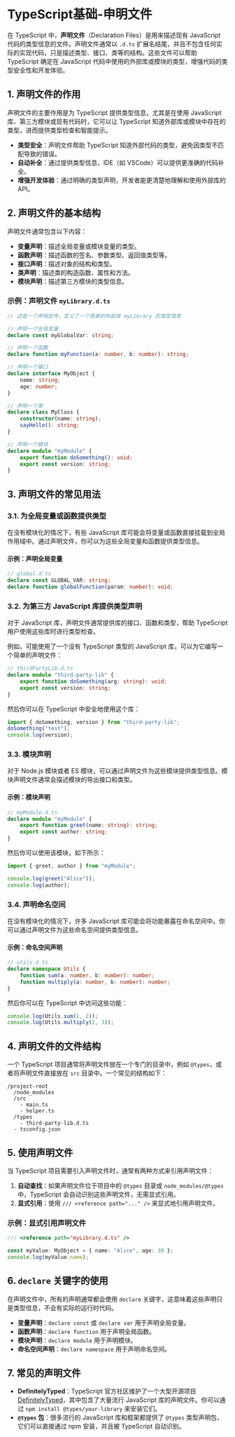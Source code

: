 # TypeScript基础-申明文件

在 TypeScript 中，**声明文件**（Declaration Files）是用来描述现有 JavaScript 代码的类型信息的文件。声明文件通常以 `.d.ts` 扩展名结尾，并且不包含任何实际的实现代码，只是描述类型、接口、类等的结构。这些文件可以帮助 TypeScript 确定在 JavaScript 代码中使用的外部库或模块的类型，增强代码的类型安全性和开发体验。

## 1. **声明文件的作用**

声明文件的主要作用是为 TypeScript 提供类型信息，尤其是在使用 JavaScript 库、第三方模块或现有代码时，它可以让 TypeScript 知道外部库或模块中存在的类型，进而提供类型检查和智能提示。

- **类型安全**：声明文件帮助 TypeScript 知道外部代码的类型，避免因类型不匹配导致的错误。
- **自动补全**：通过提供类型信息，IDE（如 VSCode）可以提供更准确的代码补全。
- **增强开发体验**：通过明确的类型声明，开发者能更清楚地理解和使用外部库的 API。

## 2. **声明文件的基本结构**

声明文件通常包含以下内容：

- **变量声明**：描述全局变量或模块变量的类型。
- **函数声明**：描述函数的签名、参数类型、返回值类型等。
- **接口声明**：描述对象的结构和类型。
- **类声明**：描述类的构造函数、属性和方法。
- **模块声明**：描述第三方模块的类型信息。

### 示例：声明文件 `myLibrary.d.ts`

```ts
// 这是一个声明文件，定义了一个简单的外部库 myLibrary 的类型信息

// 声明一个全局变量
declare const myGlobalVar: string;

// 声明一个函数
declare function myFunction(a: number, b: number): string;

// 声明一个接口
declare interface MyObject {
    name: string;
    age: number;
}

// 声明一个类
declare class MyClass {
    constructor(name: string);
    sayHello(): string;
}

// 声明一个模块
declare module "myModule" {
    export function doSomething(): void;
    export const version: string;
}
```

## 3. **声明文件的常见用法**

### 3.1. **为全局变量或函数提供类型**

在没有模块化的情况下，有些 JavaScript 库可能会将变量或函数直接挂载到全局作用域中。通过声明文件，你可以为这些全局变量和函数提供类型信息。

#### 示例：声明全局变量

```ts
// global.d.ts
declare const GLOBAL_VAR: string;
declare function globalFunction(param: number): void;
```

### 3.2. **为第三方 JavaScript 库提供类型声明**

对于 JavaScript 库，声明文件通常提供库的接口、函数和类型，帮助 TypeScript 用户使用这些库时进行类型检查。

例如，可能使用了一个没有 TypeScript 类型的 JavaScript 库，可以为它编写一个简单的声明文件：

```ts
// thirdPartyLib.d.ts
declare module "third-party-lib" {
    export function doSomething(arg: string): void;
    export const version: string;
}
```

然后你可以在 TypeScript 中安全地使用这个库：

```ts
import { doSomething, version } from "third-party-lib";
doSomething("test");
console.log(version);
```

### 3.3. **模块声明**

对于 Node.js 模块或者 ES 模块，可以通过声明文件为这些模块提供类型信息。模块声明文件通常会描述模块的导出接口和类型。

#### 示例：模块声明

```ts
// myModule.d.ts
declare module "myModule" {
    export function greet(name: string): string;
    export const author: string;
}
```

然后你可以使用该模块，如下所示：

```ts
import { greet, author } from "myModule";

console.log(greet("Alice"));
console.log(author);
```

### 3.4. **声明命名空间**

在没有模块化的情况下，许多 JavaScript 库可能会将功能暴露在命名空间中。你可以通过声明文件为这些命名空间提供类型信息。

#### 示例：命名空间声明

```ts
// utils.d.ts
declare namespace Utils {
    function sum(a: number, b: number): number;
    function multiply(a: number, b: number): number;
}
```

然后你可以在 TypeScript 中访问这些功能：

```ts
console.log(Utils.sum(1, 2));
console.log(Utils.multiply(2, 3));
```

## 4. **声明文件的文件结构**

一个 TypeScript 项目通常将声明文件放在一个专门的目录中，例如 `@types`，或者将声明文件直接放在 `src` 目录中。一个常见的结构如下：

```
/project-root
  /node_modules
  /src
    - main.ts
    - helper.ts
  /types
    - third-party-lib.d.ts
  - tsconfig.json
```

## 5. **使用声明文件**

当 TypeScript 项目需要引入声明文件时，通常有两种方式来引用声明文件：

1. **自动查找**：如果声明文件位于项目中的 `@types` 目录或 `node_modules/@types` 中，TypeScript 会自动识别这些声明文件，无需显式引用。
2. **显式引用**：使用 `/// <reference path="..." />` 来显式地引用声明文件。

### 示例：显式引用声明文件

```ts
/// <reference path="myLibrary.d.ts" />

const myValue: MyObject = { name: "Alice", age: 30 };
console.log(myValue.name);
```

## 6. **`declare` 关键字的使用**

在声明文件中，所有的声明通常都会使用 `declare` 关键字，这意味着这些声明只是类型信息，不会有实际的运行时代码。

- **变量声明**：`declare const` 或 `declare var` 用于声明全局变量。
- **函数声明**：`declare function` 用于声明全局函数。
- **模块声明**：`declare module` 用于声明模块。
- **命名空间声明**：`declare namespace` 用于声明命名空间。

## 7. **常见的声明文件**

- **DefinitelyTyped**：TypeScript 官方社区维护了一个大型开源项目 [DefinitelyTyped](https://github.com/DefinitelyTyped/DefinitelyTyped)，其中包含了大量流行 JavaScript 库的声明文件。你可以通过 `npm install @types/your-library` 来安装它们。
- **`@types` 包**：很多流行的 JavaScript 库和框架都提供了 `@types` 类型声明包，它们可以直接通过 npm 安装，并且被 TypeScript 自动识别。

